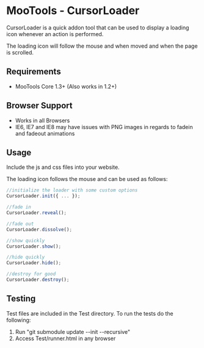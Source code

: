 # MooTools - CursorLoader

CursorLoader is a quick addon tool that can be used to display a  loading icon whenever an action is performed.

The loading icon will follow the mouse and when moved and when the page is scrolled.

## Requirements

- MooTools Core 1.3+ (Also works in 1.2+)

## Browser Support

- Works in all Browsers
- IE6, IE7 and IE8 may have issues with PNG images in regards to fadein and fadeout animations

## Usage 

Include the js and css files into your website.

The loading icon follows the mouse and can be used as follows:

```javascript
//initialize the loader with some custom options
CursorLoader.init({ ... });

//fade in
CursorLoader.reveal();

//fade out
CursorLoader.dissolve();

//show quickly
CursorLoader.show();

//hide quickly
CursorLoader.hide();

//destroy for good
CursorLoader.destroy();
```

## Testing
Test files are included in the Test directory. To run the tests do the following:

1. Run "git submodule update --init --recursive"
2. Access Test/runner.html in any browser
